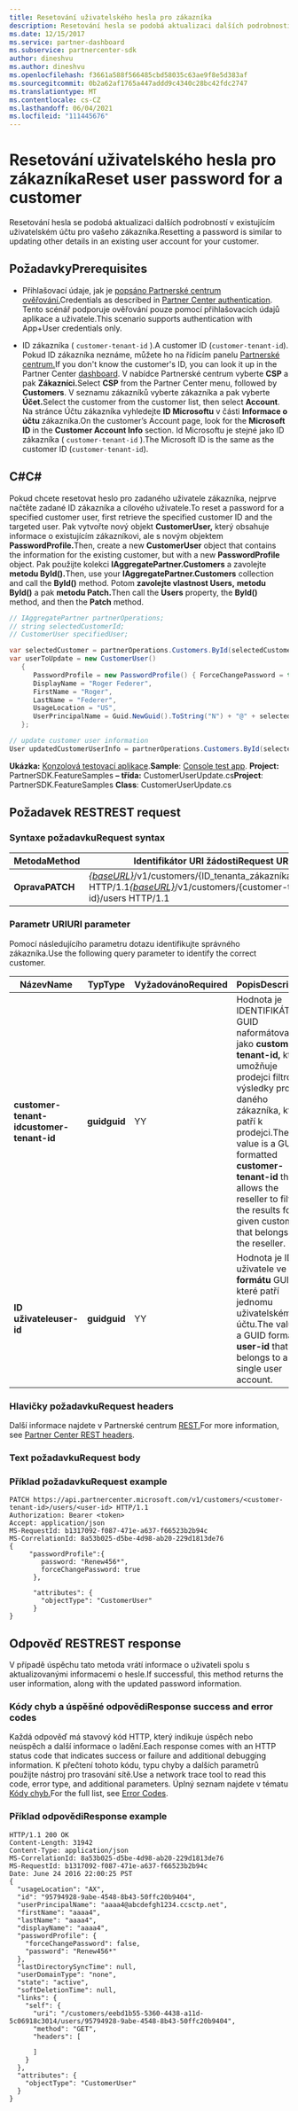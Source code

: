 ```yaml
---
title: Resetování uživatelského hesla pro zákazníka
description: Resetování hesla se podobá aktualizaci dalších podrobností v existujícím uživatelském účtu pro vašeho zákazníka.
ms.date: 12/15/2017
ms.service: partner-dashboard
ms.subservice: partnercenter-sdk
author: dineshvu
ms.author: dineshvu
ms.openlocfilehash: f3661a588f566485cbd58035c63ae9f8e5d383af
ms.sourcegitcommit: 0b2a62af1765a447addd9c4340c28bc42fdc2747
ms.translationtype: MT
ms.contentlocale: cs-CZ
ms.lasthandoff: 06/04/2021
ms.locfileid: "111445676"
---
```

# <a name="reset-user-password-for-a-customer"></a><span data-ttu-id="6fff7-103">Resetování uživatelského hesla pro zákazníka</span><span class="sxs-lookup"><span data-stu-id="6fff7-103">Reset user password for a customer</span></span>

<span data-ttu-id="6fff7-104">Resetování hesla se podobá aktualizaci dalších podrobností v existujícím uživatelském účtu pro vašeho zákazníka.</span><span class="sxs-lookup"><span data-stu-id="6fff7-104">Resetting a password is similar to updating other details in an existing user account for your customer.</span></span>

## <a name="prerequisites"></a><span data-ttu-id="6fff7-105">Požadavky</span><span class="sxs-lookup"><span data-stu-id="6fff7-105">Prerequisites</span></span>

- <span data-ttu-id="6fff7-106">Přihlašovací údaje, jak je [popsáno Partnerské centrum ověřování.](partner-center-authentication.md)</span><span class="sxs-lookup"><span data-stu-id="6fff7-106">Credentials as described in [Partner Center authentication](partner-center-authentication.md).</span></span> <span data-ttu-id="6fff7-107">Tento scénář podporuje ověřování pouze pomocí přihlašovacích údajů aplikace a uživatele.</span><span class="sxs-lookup"><span data-stu-id="6fff7-107">This scenario supports authentication with App+User credentials only.</span></span>

- <span data-ttu-id="6fff7-108">ID zákazníka ( `customer-tenant-id` ).</span><span class="sxs-lookup"><span data-stu-id="6fff7-108">A customer ID (`customer-tenant-id`).</span></span> <span data-ttu-id="6fff7-109">Pokud ID zákazníka neznáme, můžete ho na řídicím panelu [Partnerské centrum.](https://partner.microsoft.com/dashboard)</span><span class="sxs-lookup"><span data-stu-id="6fff7-109">If you don't know the customer's ID, you can look it up in the Partner Center [dashboard](https://partner.microsoft.com/dashboard).</span></span> <span data-ttu-id="6fff7-110">V nabídce Partnerské centrum vyberte **CSP** a pak **Zákazníci.**</span><span class="sxs-lookup"><span data-stu-id="6fff7-110">Select **CSP** from the Partner Center menu, followed by **Customers**.</span></span> <span data-ttu-id="6fff7-111">V seznamu zákazníků vyberte zákazníka a pak vyberte **Účet.**</span><span class="sxs-lookup"><span data-stu-id="6fff7-111">Select the customer from the customer list, then select **Account**.</span></span> <span data-ttu-id="6fff7-112">Na stránce Účtu zákazníka vyhledejte **ID Microsoftu** v části **Informace o účtu** zákazníka.</span><span class="sxs-lookup"><span data-stu-id="6fff7-112">On the customer’s Account page, look for the **Microsoft ID** in the **Customer Account Info** section.</span></span> <span data-ttu-id="6fff7-113">Id Microsoftu je stejné jako ID zákazníka ( `customer-tenant-id` ).</span><span class="sxs-lookup"><span data-stu-id="6fff7-113">The Microsoft ID is the same as the customer ID  (`customer-tenant-id`).</span></span>

## <a name="c"></a><span data-ttu-id="6fff7-114">C\#</span><span class="sxs-lookup"><span data-stu-id="6fff7-114">C\#</span></span>

<span data-ttu-id="6fff7-115">Pokud chcete resetovat heslo pro zadaného uživatele zákazníka, nejprve načtěte zadané ID zákazníka a cílového uživatele.</span><span class="sxs-lookup"><span data-stu-id="6fff7-115">To reset a password for a specified customer user, first retrieve the specified customer ID and the targeted user.</span></span> <span data-ttu-id="6fff7-116">Pak vytvořte nový objekt **CustomerUser,** který obsahuje informace o existujícím zákazníkovi, ale s novým objektem **PasswordProfile.**</span><span class="sxs-lookup"><span data-stu-id="6fff7-116">Then, create a new **CustomerUser** object that contains the information for the existing customer, but with a new **PasswordProfile** object.</span></span> <span data-ttu-id="6fff7-117">Pak použijte kolekci **IAggregatePartner.Customers** a zavolejte **metodu ById().**</span><span class="sxs-lookup"><span data-stu-id="6fff7-117">Then, use your **IAggregatePartner.Customers** collection and call the **ById()** method.</span></span> <span data-ttu-id="6fff7-118">Potom **zavolejte vlastnost Users,** **metodu ById()** a pak **metodu Patch.**</span><span class="sxs-lookup"><span data-stu-id="6fff7-118">Then call the **Users** property, the **ById()** method, and then the **Patch** method.</span></span>

``` csharp
// IAggregatePartner partnerOperations;
// string selectedCustomerId;
// CustomerUser specifiedUser;

var selectedCustomer = partnerOperations.Customers.ById(selectedCustomerId).Get();
var userToUpdate = new CustomerUser()
   {
      PasswordProfile = new PasswordProfile() { ForceChangePassword = true, Password = "newPassword" },
      DisplayName = "Roger Federer",
      FirstName = "Roger",
      LastName = "Federer",
      UsageLocation = "US",
      UserPrincipalName = Guid.NewGuid().ToString("N") + "@" + selectedCustomer.CompanyProfile.Domain.ToString()
   };

// update customer user information
User updatedCustomerUserInfo = partnerOperations.Customers.ById(selectedCustomerId).Users.ById(specifiedUser.Id).Patch(userToUpdate);

```

<span data-ttu-id="6fff7-119">**Ukázka:** [Konzolová testovací aplikace](console-test-app.md).</span><span class="sxs-lookup"><span data-stu-id="6fff7-119">**Sample**: [Console test app](console-test-app.md).</span></span> <span data-ttu-id="6fff7-120">**Project:** PartnerSDK.FeatureSamples **– třída:** CustomerUserUpdate.cs</span><span class="sxs-lookup"><span data-stu-id="6fff7-120">**Project**: PartnerSDK.FeatureSamples **Class**: CustomerUserUpdate.cs</span></span>

## <a name="rest-request"></a><span data-ttu-id="6fff7-121">Požadavek REST</span><span class="sxs-lookup"><span data-stu-id="6fff7-121">REST request</span></span>

### <a name="request-syntax"></a><span data-ttu-id="6fff7-122">Syntaxe požadavku</span><span class="sxs-lookup"><span data-stu-id="6fff7-122">Request syntax</span></span>

| <span data-ttu-id="6fff7-123">Metoda</span><span class="sxs-lookup"><span data-stu-id="6fff7-123">Method</span></span>    | <span data-ttu-id="6fff7-124">Identifikátor URI žádosti</span><span class="sxs-lookup"><span data-stu-id="6fff7-124">Request URI</span></span>                                                                                  |
|-----------|----------------------------------------------------------------------------------------------|
| <span data-ttu-id="6fff7-125">**Oprava**</span><span class="sxs-lookup"><span data-stu-id="6fff7-125">**PATCH**</span></span> | <span data-ttu-id="6fff7-126">[*{baseURL}*](partner-center-rest-urls.md)/v1/customers/{ID_tenanta_zákazníka}/uživatelé HTTP/1.1</span><span class="sxs-lookup"><span data-stu-id="6fff7-126">[*{baseURL}*](partner-center-rest-urls.md)/v1/customers/{customer-tenant-id}/users HTTP/1.1</span></span> |

### <a name="uri-parameter"></a><span data-ttu-id="6fff7-127">Parametr URI</span><span class="sxs-lookup"><span data-stu-id="6fff7-127">URI parameter</span></span>

<span data-ttu-id="6fff7-128">Pomocí následujícího parametru dotazu identifikujte správného zákazníka.</span><span class="sxs-lookup"><span data-stu-id="6fff7-128">Use the following query parameter to identify the correct customer.</span></span>

| <span data-ttu-id="6fff7-129">Název</span><span class="sxs-lookup"><span data-stu-id="6fff7-129">Name</span></span>                   | <span data-ttu-id="6fff7-130">Typ</span><span class="sxs-lookup"><span data-stu-id="6fff7-130">Type</span></span>     | <span data-ttu-id="6fff7-131">Vyžadováno</span><span class="sxs-lookup"><span data-stu-id="6fff7-131">Required</span></span> | <span data-ttu-id="6fff7-132">Popis</span><span class="sxs-lookup"><span data-stu-id="6fff7-132">Description</span></span>                                                                                                                                            |
|------------------------|----------|----------|--------------------------------------------------------------------------------------------------------------------------------------------------------|
| <span data-ttu-id="6fff7-133">**customer-tenant-id**</span><span class="sxs-lookup"><span data-stu-id="6fff7-133">**customer-tenant-id**</span></span> | <span data-ttu-id="6fff7-134">**guid**</span><span class="sxs-lookup"><span data-stu-id="6fff7-134">**guid**</span></span> | <span data-ttu-id="6fff7-135">Y</span><span class="sxs-lookup"><span data-stu-id="6fff7-135">Y</span></span>        | <span data-ttu-id="6fff7-136">Hodnota je IDENTIFIKÁTOR GUID naformátovaný jako **customer-tenant-id,** který umožňuje prodejci filtrovat výsledky pro daného zákazníka, který patří k prodejci.</span><span class="sxs-lookup"><span data-stu-id="6fff7-136">The value is a GUID formatted **customer-tenant-id** that allows the reseller to filter the results for a given customer that belongs to the reseller.</span></span> |
| <span data-ttu-id="6fff7-137">**ID uživatele**</span><span class="sxs-lookup"><span data-stu-id="6fff7-137">**user-id**</span></span>            | <span data-ttu-id="6fff7-138">**guid**</span><span class="sxs-lookup"><span data-stu-id="6fff7-138">**guid**</span></span> | <span data-ttu-id="6fff7-139">Y</span><span class="sxs-lookup"><span data-stu-id="6fff7-139">Y</span></span>        | <span data-ttu-id="6fff7-140">Hodnota je ID uživatele ve **formátu** GUID, které patří jednomu uživatelskému účtu.</span><span class="sxs-lookup"><span data-stu-id="6fff7-140">The value is a GUID formatted **user-id** that belongs to a single user account.</span></span>                                                                       |

### <a name="request-headers"></a><span data-ttu-id="6fff7-141">Hlavičky požadavku</span><span class="sxs-lookup"><span data-stu-id="6fff7-141">Request headers</span></span>

<span data-ttu-id="6fff7-142">Další informace najdete v Partnerské centrum [REST.](headers.md)</span><span class="sxs-lookup"><span data-stu-id="6fff7-142">For more information, see [Partner Center REST headers](headers.md).</span></span>

### <a name="request-body"></a><span data-ttu-id="6fff7-143">Text požadavku</span><span class="sxs-lookup"><span data-stu-id="6fff7-143">Request body</span></span>

### <a name="request-example"></a><span data-ttu-id="6fff7-144">Příklad požadavku</span><span class="sxs-lookup"><span data-stu-id="6fff7-144">Request example</span></span>

```http
PATCH https://api.partnercenter.microsoft.com/v1/customers/<customer-tenant-id>/users/<user-id> HTTP/1.1
Authorization: Bearer <token>
Accept: application/json
MS-RequestId: b1317092-f087-471e-a637-f66523b2b94c
MS-CorrelationId: 8a53b025-d5be-4d98-ab20-229d1813de76
{
     "passwordProfile":{
        password: "Renew456*",
        forceChangePassword: true
      },

      "attributes": {
        "objectType": "CustomerUser"
      }
}
```

## <a name="rest-response"></a><span data-ttu-id="6fff7-145">Odpověď REST</span><span class="sxs-lookup"><span data-stu-id="6fff7-145">REST response</span></span>

<span data-ttu-id="6fff7-146">V případě úspěchu tato metoda vrátí informace o uživateli spolu s aktualizovanými informacemi o hesle.</span><span class="sxs-lookup"><span data-stu-id="6fff7-146">If successful, this method returns the user information, along with the updated password information.</span></span>

### <a name="response-success-and-error-codes"></a><span data-ttu-id="6fff7-147">Kódy chyb a úspěšné odpovědi</span><span class="sxs-lookup"><span data-stu-id="6fff7-147">Response success and error codes</span></span>

<span data-ttu-id="6fff7-148">Každá odpověď má stavový kód HTTP, který indikuje úspěch nebo neúspěch a další informace o ladění.</span><span class="sxs-lookup"><span data-stu-id="6fff7-148">Each response comes with an HTTP status code that indicates success or failure and additional debugging information.</span></span> <span data-ttu-id="6fff7-149">K přečtení tohoto kódu, typu chyby a dalších parametrů použijte nástroj pro trasování sítě.</span><span class="sxs-lookup"><span data-stu-id="6fff7-149">Use a network trace tool to read this code, error type, and additional parameters.</span></span> <span data-ttu-id="6fff7-150">Úplný seznam najdete v tématu [Kódy chyb.](error-codes.md)</span><span class="sxs-lookup"><span data-stu-id="6fff7-150">For the full list, see [Error Codes](error-codes.md).</span></span>

### <a name="response-example"></a><span data-ttu-id="6fff7-151">Příklad odpovědi</span><span class="sxs-lookup"><span data-stu-id="6fff7-151">Response example</span></span>

```http
HTTP/1.1 200 OK
Content-Length: 31942
Content-Type: application/json
MS-CorrelationId: 8a53b025-d5be-4d98-ab20-229d1813de76
MS-RequestId: b1317092-f087-471e-a637-f66523b2b94c
Date: June 24 2016 22:00:25 PST
{
  "usageLocation": "AX",
  "id": "95794928-9abe-4548-8b43-50ffc20b9404",
  "userPrincipalName": "aaaa4@abcdefgh1234.ccsctp.net",
  "firstName": "aaaa4",
  "lastName": "aaaa4",
  "displayName": "aaaa4",
  "passwordProfile": {
    "forceChangePassword": false,
    "password": "Renew456*"
  },
  "lastDirectorySyncTime": null,
  "userDomainType": "none",
  "state": "active",
  "softDeletionTime": null,
  "links": {
    "self": {
      "uri": "/customers/eebd1b55-5360-4438-a11d-5c06918c3014/users/95794928-9abe-4548-8b43-50ffc20b9404",
      "method": "GET",
      "headers": [

      ]
    }
  },
  "attributes": {
    "objectType": "CustomerUser"
  }
}
```
